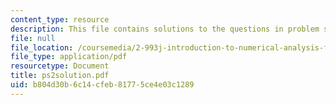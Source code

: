 ```yaml
---
content_type: resource
description: This file contains solutions to the questions in problem set 2.
file: null
file_location: /coursemedia/2-993j-introduction-to-numerical-analysis-for-engineering-13-002j-spring-2005/b804d30b6c14cfeb81775ce4e03c1289_ps2solution.pdf
file_type: application/pdf
resourcetype: Document
title: ps2solution.pdf
uid: b804d30b-6c14-cfeb-8177-5ce4e03c1289
---
```

